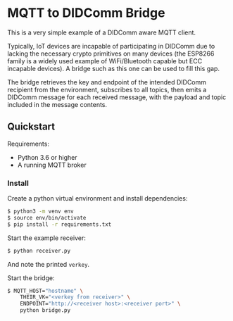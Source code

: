 MQTT to DIDComm Bridge
======================

This is a very simple example of a DIDComm aware MQTT client.

Typically, IoT devices are incapable of participating in DIDComm due to lacking
the necessary crypto primitives on many devices (the ESP8266 family is a widely
used example of WiFi/Bluetooth capable but ECC incapable devices). A bridge
such as this one can be used to fill this gap.

The bridge retrieves the key and endpoint of the intended DIDComm recipient
from the environment, subscribes to all topics, then emits a DIDComm message for
each received message, with the payload and topic included in the message
contents.

Quickstart
----------

Requirements:
- Python 3.6 or higher
- A running MQTT broker

### Install
Create a python virtual environment and install dependencies:
```sh
$ python3 -m venv env
$ source env/bin/activate
$ pip install -r requirements.txt
```

Start the example receiver:
```sh
$ python receiver.py
```

And note the printed `verkey`.

Start the bridge:
```sh
$ MQTT_HOST="hostname" \
	THEIR_VK="<verkey from receiver>" \
	ENDPOINT="http://<receiver host>:<receiver port>" \
	python bridge.py
```
